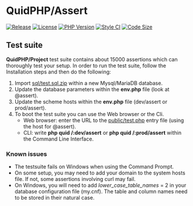 # QuidPHP/Assert
[![Release](https://img.shields.io/github/v/release/quidphp/assert)](https://packagist.org/packages/quidphp/assert)
[![License](https://img.shields.io/github/license/quidphp/assert)](https://github.com/quidphp/assert/blob/master/LICENSE)
[![PHP Version](https://img.shields.io/packagist/php-v/assert/project)](https://www.php.net)
[![Style CI](https://styleci.io/repos/475963741/shield)](https://styleci.io)
[![Code Size](https://img.shields.io/github/languages/code-size/quidphp/assert)](https://github.com/quidphp/assert)

## Test suite
**QuidPHP/Project** test suite contains about 15000 assertions which can thoroughly test your setup. In order to run the test suite, follow the Installation steps and then do the following:
1. Import [sql/test.sql.zip](sql/test.sql.zip) within a new Mysql/MariaDB database.
2. Update the database parameters within the **env.php** file (look at @assert).
3. Update the scheme hosts within the **env.php** file (dev/assert or prod/assert).
4. To boot the test suite you can use the Web browser or the Cli.
    - Web browser: enter the URL to the [public/test.php](public/test.php) entry file (using the host for @assert).
    - CLI: write **php quid /:dev/assert** or **php quid /:prod/assert** within the Command Line Interface.

### Known issues
- The testsuite fails on Windows when using the Command Prompt.
- On some setup, you may need to add your domain to the system hosts file. If not, some assertions involving curl may fail.
- On Windows, you will need to add *lower_case_table_names* = 2 in your database configuration file (my.cnf). The table and column names need to be stored in their natural case.
